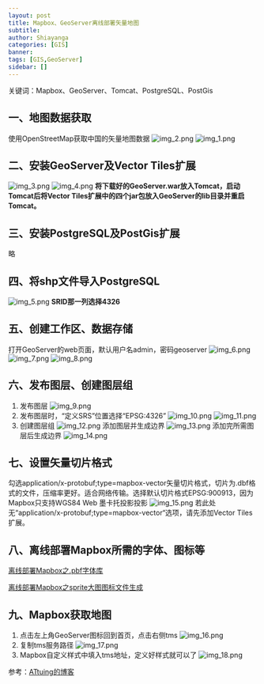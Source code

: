 ```yaml
---
layout: post
title: Mapbox、GeoServer离线部署矢量地图
subtitle: 
author: Shiayanga
categories: [GIS]
banner:
tags: [GIS,GeoServer]
sidebar: []
---
```



关键词：Mapbox、GeoServer、Tomcat、PostgreSQL、PostGis
## 一、地图数据获取

使用OpenStreetMap获取中国的矢量地图数据
![img_2.png](../assets/images/img_2.png)
![img_1.png](../assets/images/img_1.png)
## 二、安装GeoServer及Vector Tiles扩展
![img_3.png](../assets/images/img_3.png)
![img_4.png](../assets/images/img_4.png)
**将下载好的GeoServer.war放入Tomcat，启动Tomcat后将Vector Tiles扩展中的四个jar包放入GeoServer的lib目录并重启Tomcat。**

## 三、安装PostgreSQL及PostGis扩展
略
## 四、将shp文件导入PostgreSQL
![img_5.png](../assets/images/img_5.png)
**SRID那一列选择4326**

## 五、创建工作区、数据存储
打开GeoServer的web页面，默认用户名admin，密码geoserver
![img_6.png](../assets/images/img_6.png)
![img_7.png](../assets/images/img_7.png)
![img_8.png](../assets/images/img_8.png)

## 六、发布图层、创建图层组
1. 发布图层
   ![img_9.png](../assets/images/img_9.png)
2. 发布图层时，“定义SRS”位置选择“EPSG:4326”
   ![img_10.png](../assets/images/img_10.png)
   ![img_11.png](../assets/images/img_11.png)
2. 创建图层组
   ![img_12.png](../assets/images/img_12.png)
   添加图层并生成边界
   ![img_13.png](../assets/images/img_13.png)
   添加完所需图层后生成边界
   ![img_14.png](../assets/images/img_14.png)

## 七、设置矢量切片格式
勾选application/x-protobuf;type=mapbox-vector矢量切片格式，切片为.dbf格式的文件，压缩率更好。适合网络传输。选择默认切片格式EPSG:900913，因为Mapbox只支持WGS84 Web 墨卡托投影投影
![img_15.png](../assets/images/img_15.png)
若此处无“application/x-protobuf;type=mapbox-vector“选项，请先添加Vector Tiles扩展。
## 八、离线部署Mapbox所需的字体、图标等
[离线部署Mapbox之.pbf字体库](https://www.cnblogs.com/ATtuing/p/9217029.html)

[离线部署Mapbox之sprite大图图标文件生成](https://www.cnblogs.com/ATtuing/p/9273391.html)


## 九、Mapbox获取地图
1. 点击左上角GeoServer图标回到首页，点击右侧tms
   ![img_16.png](../assets/images/img_16.png)
2. 复制tms服务路径
   ![img_17.png](../assets/images/img_17.png)
3. Mapbox自定义样式中填入tms地址，定义好样式就可以了
   ![img_18.png](../assets/images/img_18.png)


参考：[ATtuing的博客](https://www.cnblogs.com/ATtuing/)

